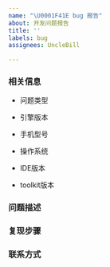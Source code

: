 ```yaml
---
name: "\U0001F41E bug 报告"
about: 开发问题报告
title: ''
labels: bug
assignees: UncleBill

---
```


<!--
  感谢向我们反馈问题！

  提问前请搜索是否已存在相关问题。
  请勿删除此模板！
  请务必按照此模板的格式反馈问题，否则你的问题可能会被直接关闭！
-->

### 相关信息
- 问题类型
<!--
格式：IDE | 引擎 | toolkit | 不清楚
例如：引擎 
-->

- 引擎版本
<!--
如果问题类型为引擎或不清楚，需要填写。
格式： 预览版 | vivo | oppo···· + 1010 | 1020 | 1030···
例如 vivo 1030
-->

- 手机型号
<!--
如果问题类型为引擎或不清楚，需要填写
格式： vivo | oppo···· + 双屏版 | R17···
例如 vivo NEX 双屏版
-->

- 操作系统
<!--
如果问题类型为IDE或者toolkit，需要填写
格式： windows 10 | Mac OS 11.1···
例如：Mac OS 11.1
-->

- IDE版本
<!--
如果问题类型为IDE，需要填写。
格式：IDE 1.2.0 | IDE 1.3.0···
例如：IDE 1.2.0
-->

- toolkit版本
<!-- 
如果问题类型为toolkit，需要填写
格式： toolkit 0.3.1 | toolkit 0.3.2
例如： toolkit 0.3.2 
-->

### 问题描述
<!-- 
  请为我们描述问题
  1.预期效果
  2.实际效果
  3.错误栈，如有错误栈会更加方便复现
-->

### 复现步骤
<!--
  请为我们描述问题重现的步骤
  1. 什么样的代码结构
  2. 操作步骤和重现条件
  3. 必要时请上传最小可重现问题的代码
-->

### 联系方式
<!-- 记下微信号，问题解决后会及时通知 -->